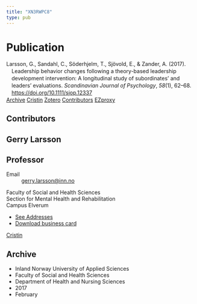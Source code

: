 ```yaml
---
title: "XN3RWPC8"
type: pub
---
```

<h1>Publication</h1>
<article id="csl-bib-container-XN3RWPC8" class="csl-bib-container">
  <div class="csl-bib-body" style="line-height: 1.35; padding-left: 1em; text-indent:-1em;">
  <div class="csl-entry">Larsson, G., Sandahl, C., S&#xF6;derhjelm, T., Sj&#xF6;vold, E., &amp; Zander, A. (2017). Leadership behavior changes following a theory-based leadership development intervention: A longitudinal study of subordinates&#x2019; and leaders&#x2019; evaluations. <i>Scandinavian Journal of Psychology</i>, <i>58</i>(1), 62&#x2013;68. <a href="https://doi.org/10.1111/sjop.12337">https://doi.org/10.1111/sjop.12337</a></div>
</div>
  <div class="csl-bib-buttons">
    <a href="#taxonomy-article-XN3RWPC8" class="csl-bib-button">Archive</a>
    <a href alt="Cristin URL" class="csl-bib-button">Cristin</a>
    <a href alt="Zotero URL" class="csl-bib-button">Zotero</a>
    <a href="#contributors-article-XN3RWPC8" class="csl-bib-button">Contributors</a>
    <a href="http://ezproxy.inn.no/login?url=https://doi.org/10.1111/sjop.12337" class="csl-bib-button">EZproxy</a>
  </div>
  <div id="csl-bib-meta-container-XN3RWPC8"></div>
</article>
<div id="csl-bib-meta-XN3RWPC8" class="csl-bib-meta">
  <article id="contributors-article-XN3RWPC8" class="contributors-article">
    <h1>Contributors</h1>
    <div class="personas">
<div class="vrtx-hinn-person-card">
<div class="photo">
<i class="lar la-user-circle missing-person"></i>
</div>
<div class="info">
<hgroup><h1>Gerry Larsson</h1>
<h2>Professor</h2>
</hgroup><dl>
<dt>Email</dt>
<dd>
<a href="mailto:gerry.larsson@inn.no">gerry.larsson@inn.no</a>
</dd>
</dl>
<p>
Faculty of Social and Health Sciences<br>
Section for Mental Health and Rehabilitation<br>
Campus Elverum
</p>
<ul class="vrtx-hinn-links">
<li><a href="https://www.inn.no/english/find-an-employee/gerry-larsson.html#vrtx-hinn-addresses">See Addresses</a></li>
<li><a href="https://www.inn.no/english/find-an-employee/gerry-larsson.html?vrtx=vcf">Download business card</a></li>
</ul>
</div>
</div>
<a href="https://app.cristin.no/persons/show.jsf?id=50941" alt="Cristin URL" class="personas-cristin">Cristin</a>
</div>
  </article>
  <article id="taxonomy-article-XN3RWPC8" class="taxonomy-article">
    <h1>Archive</h1>
    <ul>
      <li>Inland Norway University of Applied Sciences</li>
      <li>Faculty of Social and Health Sciences</li>
      <li>Department of Health and Nursing Sciences</li>
      <li>2017</li>
      <li>February</li>
    </ul>
  </article>
</div>
